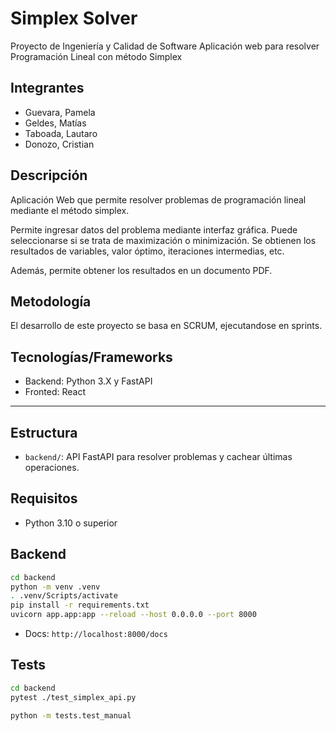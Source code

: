 # Simplex Solver

Proyecto de Ingeniería y Calidad de Software
Aplicación web para resolver Programación Lineal con método Simplex

## Integrantes

- Guevara, Pamela
- Geldes, Matías
- Taboada, Lautaro
- Donozo, Cristian

## Descripción

Aplicación Web que permite resolver problemas de programación lineal mediante el método simplex.

Permite ingresar datos del problema mediante interfaz gráfica. Puede seleccionarse si se trata de maximización o minimización. Se obtienen los resultados de variables, valor óptimo, iteraciones intermedias, etc.

Además, permite obtener los resultados en un documento PDF.

## Metodología

El desarrollo de este proyecto se basa en SCRUM, ejecutandose en sprints.

## Tecnologías/Frameworks

- Backend: Python 3.X y FastAPI
- Fronted: React

---

## Estructura

- `backend/`: API FastAPI para resolver problemas y cachear últimas operaciones.

## Requisitos

- Python 3.10 o superior

## Backend

```bash
cd backend
python -m venv .venv
. .venv/Scripts/activate
pip install -r requirements.txt
uvicorn app.app:app --reload --host 0.0.0.0 --port 8000
```

- Docs: `http://localhost:8000/docs`

## Tests

```bash
cd backend
pytest ./test_simplex_api.py

python -m tests.test_manual
```
